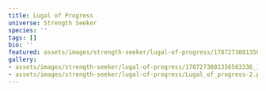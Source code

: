 ```yaml
---
title: Lugal of Progress
universe: Strength Seeker
species: ''
tags: []
bio: ''
featured: assets/images/strength-seeker/lugal-of-progress/1787273881356583336_1-2.jpg
gallery:
- assets/images/strength-seeker/lugal-of-progress/1787273881356583336_1-2.jpg
- assets/images/strength-seeker/lugal-of-progress/Lugal_of_progress-2.png
---
```

